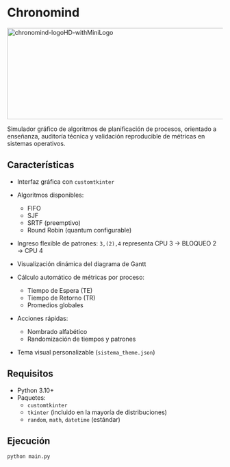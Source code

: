 # Chronomind

<img width="1134" height="213" alt="chronomind-logoHD-withMiniLogo" src="https://github.com/user-attachments/assets/44a855e4-fe80-4a8f-bc49-4cdcde6443a8" />

Simulador gráfico de algoritmos de planificación de procesos, orientado a enseñanza, auditoría técnica y validación reproducible de métricas en sistemas operativos.

## Características

- Interfaz gráfica con `customtkinter`
- Algoritmos disponibles:
  - FIFO
  - SJF
  - SRTF (preemptivo)
  - Round Robin (quantum configurable)
- Ingreso flexible de patrones: `3,(2),4` representa CPU 3 → BLOQUEO 2 → CPU 4
- Visualización dinámica del diagrama de Gantt
- Cálculo automático de métricas por proceso:
  - Tiempo de Espera (TE)
  - Tiempo de Retorno (TR)
  - Promedios globales

- Acciones rápidas:
  - Nombrado alfabético
  - Randomización de tiempos y patrones
- Tema visual personalizable (`sistema_theme.json`)
  
## Requisitos

- Python 3.10+
- Paquetes:
  - `customtkinter`
  - `tkinter` (incluido en la mayoría de distribuciones)
  - `random`, `math`, `datetime` (estándar)

## Ejecución

```bash
python main.py
